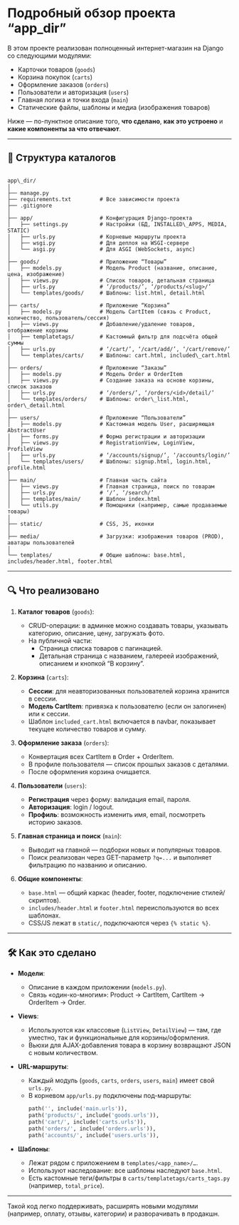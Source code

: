 
# Подробный обзор проекта “app_dir”

В этом проекте реализован полноценный интернет-магазин на Django со следующими модулями:

- Карточки товаров (`goods`)
- Корзина покупок (`carts`)
- Оформление заказов (`orders`)
- Пользователи и авторизация (`users`)
- Главная логика и точки входа (`main`)
- Статические файлы, шаблоны и медиа (изображения товаров)

Ниже — по-пунктное описание того, **что сделано**, **как это устроено** и **какие компоненты за что отвечают**.

---

## 📂 Структура каталогов

```

app\_dir/
│
├── manage.py
├── requirements.txt         # Все зависимости проекта
├── .gitignore
│
├── app/                     # Конфигурация Django-проекта
│   ├── settings.py          # Настройки (БД, INSTALLED\_APPS, MEDIA, STATIC)
│   ├── urls.py              # Корневые маршруты проекта
│   ├── wsgi.py              # Для деплоя на WSGI-сервере
│   └── asgi.py              # Для ASGI (WebSockets, async)
│
├── goods/                   # Приложение “Товары”
│   ├── models.py            # Модель Product (название, описание, цена, изображение)
│   ├── views.py             # Список товаров, детальная страница
│   ├── urls.py              # ‘/products/’, ‘/products/<slug>/’
│   └── templates/goods/     # Шаблоны: list.html, detail.html
│
├── carts/                   # Приложение “Корзина”
│   ├── models.py            # Модель CartItem (связь с Product, количество, пользователь/сессия)
│   ├── views.py             # Добавление/удаление товаров, отображение корзины
│   ├── templatetags/        # Кастомный фильтр для подсчёта общей суммы
│   ├── urls.py              # ‘/cart/’, ‘/cart/add/’, ‘/cart/remove/’
│   └── templates/carts/     # Шаблоны: cart.html, included\_cart.html
│
├── orders/                  # Приложение “Заказы”
│   ├── models.py            # Модель Order и OrderItem
│   ├── views.py             # Создание заказа на основе корзины, список заказов
│   ├── urls.py              # ‘/orders/’, ‘/orders/<id>/detail/’
│   └── templates/orders/    # Шаблоны: order\_list.html, order\_detail.html
│
├── users/                   # Приложение “Пользователи”
│   ├── models.py            # Кастомная модель User, расширяющая AbstractUser
│   ├── forms.py             # Форма регистрации и авторизации
│   ├── views.py             # RegistrationView, LoginView, ProfileView
│   ├── urls.py              # ‘/accounts/signup/’, ‘/accounts/login/’
│   └── templates/users/     # Шаблоны: signup.html, login.html, profile.html
│
├── main/                    # Главная часть сайта
│   ├── views.py             # Главная страница, поиск по товарам
│   ├── urls.py              # ‘/’, ‘/search/’
│   ├── templates/main/      # Шаблон index.html
│   └── utils.py             # Помощники (например, самые продаваемые товары)
│
├── static/                  # CSS, JS, иконки
│
├── media/                   # Загрузки: изображения товаров (PROD), аватары пользователей
│
└── templates/               # Общие шаблоны: base.html, includes/header.html, footer.html

```

---

## 🔍 Что реализовано

1. **Каталог товаров** (`goods`):
   - CRUD-операции: в админке можно создавать товары, указывать категорию, описание, цену, загружать фото.
   - На публичной части:
     - Страница списка товаров с пагинацией.
     - Детальная страница с названием, галереей изображений, описанием и кнопкой “В корзину”.

2. **Корзина** (`carts`):
   - **Сессии**: для неавторизованных пользователей корзина хранится в сессии.
   - **Модель CartItem**: привязка к пользователю (если он залогинен) или к сессии.
   - Шаблон `included_cart.html` включается в navbar, показывает текущее количество товаров и сумму.

3. **Оформление заказа** (`orders`):
   - Конвертация всех CartItem в Order + OrderItem.
   - В профиле пользователя — список прошлых заказов с деталями.
   - После оформления корзина очищается.

4. **Пользователи** (`users`):
   - **Регистрация** через форму: валидация email, пароля.
   - **Авторизация**: login / logout.
   - **Профиль**: возможность изменить имя, email, посмотреть историю заказов.

5. **Главная страница и поиск** (`main`):
   - Выводит на главной — подборки новых и популярных товаров.
   - Поиск реализован через GET-параметр `?q=...` и выполняет фильтрацию по названию и описанию.

6. **Общие компоненты**:
   - `base.html` — общий каркас (header, footer, подключение стилей/скриптов).
   - `includes/header.html` и `footer.html` переиспользуются во всех шаблонах.
   - CSS/JS лежат в `static/`, подключаются через `{% static %}`.

---

## 🛠️ Как это сделано

- **Модели**:
  - Описание в каждом приложении (`models.py`).
  - Связь «один-ко-многим»: Product → CartItem, CartItem → OrderItem → Order.

- **Views**:
  - Используются как классовые (`ListView`, `DetailView`) — там, где уместно, так и функциональные для корзины/оформления.
  - Вьюхи для AJAX-добавления товара в корзину возвращают JSON с новым количеством.

- **URL-маршруты**:
  - Каждый модуль (`goods`, `carts`, `orders`, `users`, `main`) имеет свой `urls.py`.
  - В корневом `app/urls.py` подключены под-маршруты:
    ```python
    path('', include('main.urls')),
    path('products/', include('goods.urls')),
    path('cart/', include('carts.urls')),
    path('orders/', include('orders.urls')),
    path('accounts/', include('users.urls')),
    ```

- **Шаблоны**:
  - Лежат рядом с приложением в `templates/<app_name>/…`.
  - Используют наследование: все шаблоны наследуют `base.html`.
  - Есть кастомные теги/фильтры в `carts/templatetags/carts_tags.py` (например, `total_price`).

---

Такой код легко поддерживать, расширять новыми модулями (например, оплату, отзывы, категории) и разворачивать в продакшн.


